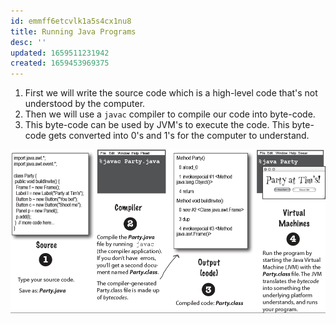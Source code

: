 ```yaml
---
id: emmff6etcvlk1a5s4cx1nu8
title: Running Java Programs
desc: ''
updated: 1659511231942
created: 1659453969375
---
```


1. First we will write the source code which is a high-level code that's not understood by the computer.
2. Then we will use a `javac` compiler to compile our code into byte-code.
3. This byte-code can be used by JVM's to execute the code. This byte-code gets converted into 0's and 1's for the computer to understand.

![Running a Java Program](/assets/images/2022-08-03-12-50-24.png)

